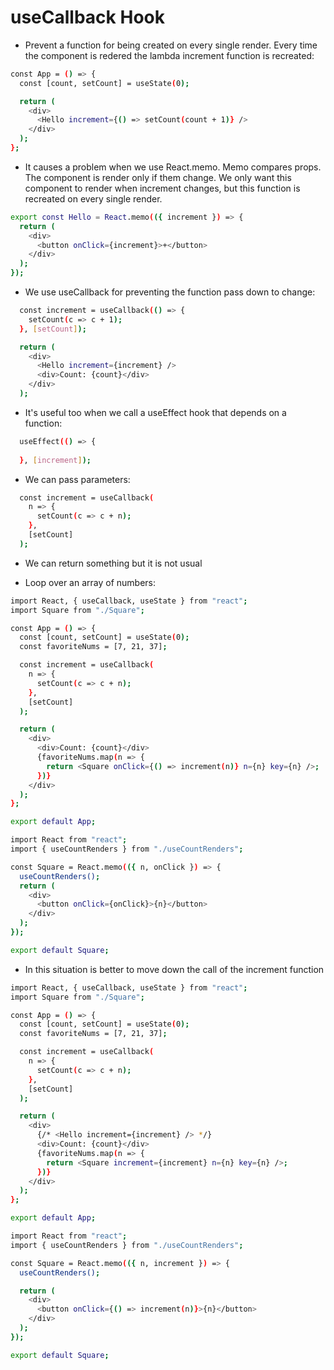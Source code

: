 # useCallback Hook

* Prevent a function for being created on every single render.
  Every time the component is redered the lambda increment function is recreated:

```bash
const App = () => {
  const [count, setCount] = useState(0);

  return (
    <div>
      <Hello increment={() => setCount(count + 1)} />
    </div>
  );
};
```

* It causes a problem when we use React.memo.
Memo compares props. The component is render only if them change.
We only want this component to render when increment changes, but this function is recreated on every single render.

```bash
export const Hello = React.memo(({ increment }) => {
  return (
    <div>
      <button onClick={increment}>+</button>
    </div>
  );
});
```

* We use useCallback for preventing the function pass down to change:

```bash
  const increment = useCallback(() => {
    setCount(c => c + 1);
  }, [setCount]);

  return (
    <div>
      <Hello increment={increment} />
      <div>Count: {count}</div>
    </div>
  );
```

* It's useful too when we call a useEffect hook that depends on a function:
  
```bash
  useEffect(() => {
    
  }, [increment]);
```

* We can pass parameters:
  
```bash
  const increment = useCallback(
    n => {
      setCount(c => c + n);
    },
    [setCount]
  );
```

* We can return something but it is not usual

* Loop over an array of numbers:

```bash
import React, { useCallback, useState } from "react";
import Square from "./Square";

const App = () => {
  const [count, setCount] = useState(0);
  const favoriteNums = [7, 21, 37];

  const increment = useCallback(
    n => {
      setCount(c => c + n);
    },
    [setCount]
  );

  return (
    <div>
      <div>Count: {count}</div>
      {favoriteNums.map(n => {
        return <Square onClick={() => increment(n)} n={n} key={n} />;
      })}
    </div>
  );
};

export default App;
```

```bash
import React from "react";
import { useCountRenders } from "./useCountRenders";

const Square = React.memo(({ n, onClick }) => {
  useCountRenders();
  return (
    <div>
      <button onClick={onClick}>{n}</button>
    </div>
  );
});

export default Square;
```

* In this situation is better to move down the call of the increment function
  
```bash
import React, { useCallback, useState } from "react";
import Square from "./Square";

const App = () => {
  const [count, setCount] = useState(0);
  const favoriteNums = [7, 21, 37];

  const increment = useCallback(
    n => {
      setCount(c => c + n);
    },
    [setCount]
  );

  return (
    <div>
      {/* <Hello increment={increment} /> */}
      <div>Count: {count}</div>
      {favoriteNums.map(n => {
        return <Square increment={increment} n={n} key={n} />;
      })}
    </div>
  );
};

export default App;
```

```bash
import React from "react";
import { useCountRenders } from "./useCountRenders";

const Square = React.memo(({ n, increment }) => {
  useCountRenders();

  return (
    <div>
      <button onClick={() => increment(n)}>{n}</button>
    </div>
  );
});

export default Square;
```

